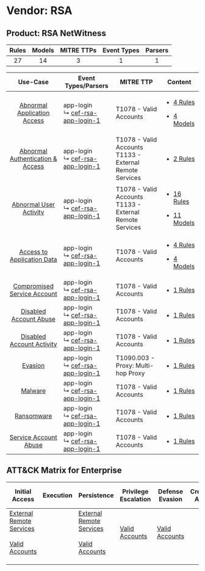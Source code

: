 Vendor: RSA
===========
Product: RSA NetWitness
-----------------------
| Rules | Models | MITRE TTPs | Event Types | Parsers |
|:-----:|:------:|:----------:|:-----------:|:-------:|
|  27   |   14   |     3      |      1      |    1    |

|                                           Use-Case                                           | Event Types/Parsers                                                                      | MITRE TTP                                                      | Content                                                                                                                   |
|:--------------------------------------------------------------------------------------------:| ---------------------------------------------------------------------------------------- | -------------------------------------------------------------- | ------------------------------------------------------------------------------------------------------------------------- |
|      [Abnormal Application Access](../../../UseCases/uc_abnormal_application_access.md)      |  app-login<br> ↳ [cef-rsa-app-login-1](Parsers/parserContent_cef-rsa-app-login-1.md)<br> | T1078 - Valid Accounts<br>                                     | [<ul><li>4 Rules</li></ul><ul><li>4 Models</li></ul>](Rules_Models/r_m_rsa_rsa_netwitness_Abnormal_Application_Access.md) |
| [Abnormal Authentication & Access](../../../UseCases/uc_abnormal_authentication_&_access.md) |  app-login<br> ↳ [cef-rsa-app-login-1](Parsers/parserContent_cef-rsa-app-login-1.md)<br> | T1078 - Valid Accounts<br>T1133 - External Remote Services<br> | [<ul><li>2 Rules</li></ul>](Rules_Models/r_m_rsa_rsa_netwitness_Abnormal_Authentication_&_Access.md)                      |
|           [Abnormal User Activity](../../../UseCases/uc_abnormal_user_activity.md)           |  app-login<br> ↳ [cef-rsa-app-login-1](Parsers/parserContent_cef-rsa-app-login-1.md)<br> | T1078 - Valid Accounts<br>T1133 - External Remote Services<br> | [<ul><li>16 Rules</li></ul><ul><li>11 Models</li></ul>](Rules_Models/r_m_rsa_rsa_netwitness_Abnormal_User_Activity.md)    |
|       [Access to Application Data](../../../UseCases/uc_access_to_application_data.md)       |  app-login<br> ↳ [cef-rsa-app-login-1](Parsers/parserContent_cef-rsa-app-login-1.md)<br> | T1078 - Valid Accounts<br>                                     | [<ul><li>4 Rules</li></ul><ul><li>4 Models</li></ul>](Rules_Models/r_m_rsa_rsa_netwitness_Access_to_Application_Data.md)  |
|      [Compromised Service Account](../../../UseCases/uc_compromised_service_account.md)      |  app-login<br> ↳ [cef-rsa-app-login-1](Parsers/parserContent_cef-rsa-app-login-1.md)<br> | T1078 - Valid Accounts<br>                                     | [<ul><li>1 Rules</li></ul>](Rules_Models/r_m_rsa_rsa_netwitness_Compromised_Service_Account.md)                           |
|           [Disabled Account Abuse](../../../UseCases/uc_disabled_account_abuse.md)           |  app-login<br> ↳ [cef-rsa-app-login-1](Parsers/parserContent_cef-rsa-app-login-1.md)<br> | T1078 - Valid Accounts<br>                                     | [<ul><li>1 Rules</li></ul>](Rules_Models/r_m_rsa_rsa_netwitness_Disabled_Account_Abuse.md)                                |
|        [Disabled Account Activity](../../../UseCases/uc_disabled_account_activity.md)        |  app-login<br> ↳ [cef-rsa-app-login-1](Parsers/parserContent_cef-rsa-app-login-1.md)<br> | T1078 - Valid Accounts<br>                                     | [<ul><li>1 Rules</li></ul>](Rules_Models/r_m_rsa_rsa_netwitness_Disabled_Account_Activity.md)                             |
|                          [Evasion](../../../UseCases/uc_evasion.md)                          |  app-login<br> ↳ [cef-rsa-app-login-1](Parsers/parserContent_cef-rsa-app-login-1.md)<br> | T1090.003 - Proxy: Multi-hop Proxy<br>                         | [<ul><li>1 Rules</li></ul>](Rules_Models/r_m_rsa_rsa_netwitness_Evasion.md)                                               |
|                          [Malware](../../../UseCases/uc_malware.md)                          |  app-login<br> ↳ [cef-rsa-app-login-1](Parsers/parserContent_cef-rsa-app-login-1.md)<br> | T1078 - Valid Accounts<br>                                     | [<ul><li>1 Rules</li></ul>](Rules_Models/r_m_rsa_rsa_netwitness_Malware.md)                                               |
|                       [Ransomware](../../../UseCases/uc_ransomware.md)                       |  app-login<br> ↳ [cef-rsa-app-login-1](Parsers/parserContent_cef-rsa-app-login-1.md)<br> | T1078 - Valid Accounts<br>                                     | [<ul><li>1 Rules</li></ul>](Rules_Models/r_m_rsa_rsa_netwitness_Ransomware.md)                                            |
|            [Service Account Abuse](../../../UseCases/uc_service_account_abuse.md)            |  app-login<br> ↳ [cef-rsa-app-login-1](Parsers/parserContent_cef-rsa-app-login-1.md)<br> | T1078 - Valid Accounts<br>                                     | [<ul><li>1 Rules</li></ul>](Rules_Models/r_m_rsa_rsa_netwitness_Service_Account_Abuse.md)                                 |

ATT&CK Matrix for Enterprise
----------------------------
| Initial Access                                                                                                                                   | Execution | Persistence                                                                                                                                      | Privilege Escalation                                                | Defense Evasion                                                     | Credential Access | Discovery | Lateral Movement | Collection | Command and Control                                                                                                                       | Exfiltration | Impact |
| ------------------------------------------------------------------------------------------------------------------------------------------------ | --------- | ------------------------------------------------------------------------------------------------------------------------------------------------ | ------------------------------------------------------------------- | ------------------------------------------------------------------- | ----------------- | --------- | ---------------- | ---------- | ----------------------------------------------------------------------------------------------------------------------------------------- | ------------ | ------ |
| [External Remote Services](https://attack.mitre.org/techniques/T1133)<br><br>[Valid Accounts](https://attack.mitre.org/techniques/T1078)<br><br> |           | [External Remote Services](https://attack.mitre.org/techniques/T1133)<br><br>[Valid Accounts](https://attack.mitre.org/techniques/T1078)<br><br> | [Valid Accounts](https://attack.mitre.org/techniques/T1078)<br><br> | [Valid Accounts](https://attack.mitre.org/techniques/T1078)<br><br> |                   |           |                  |            | [Proxy: Multi-hop Proxy](https://attack.mitre.org/techniques/T1090/003)<br><br>[Proxy](https://attack.mitre.org/techniques/T1090)<br><br> |              |        |